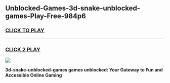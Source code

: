
## Unblocked-Games-3d-snake-unblocked-games-Play-Free-984p6
<h3>
<a href="https://premium76.site?title=3d-snake-unblocked-games&ref=21A">CLICK TO PLAY</a></h3>
<hr>

<h3>
<a href="https://premium76.site?title=3d-snake-unblocked-games&ref=21A">CLICK 2 PLAY</a>
  
</h3>

<a href="https://premium76.site?title=3d-snake-unblocked-games&ref=21A"><img src="https://clearcache.store/games.png"></a>


**3d-snake-unblocked-games games unblocked: Your Gateway to Fun and Accessible Online Gaming**
